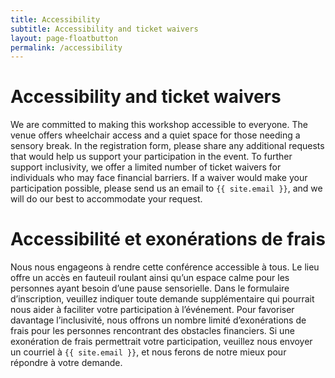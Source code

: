 ```yaml
---
title: Accessibility
subtitle: Accessibility and ticket waivers
layout: page-floatbutton
permalink: /accessibility
---
```


# Accessibility and ticket waivers
We are committed to making this workshop accessible to everyone. The venue offers wheelchair access and a quiet space for those needing a sensory break. In the registration form, please share any additional requests that would help us support your participation in the event.
To further support inclusivity, we offer a limited number of ticket waivers for individuals who may face financial barriers. If a waiver would make your participation possible, please send us an email to `{{ site.email }}`, and we will do our best to accommodate your request.

# Accessibilité et exonérations de frais
Nous nous engageons à rendre cette conférence accessible à tous. Le lieu offre un accès en fauteuil roulant ainsi qu’un espace calme pour les personnes ayant besoin d’une pause sensorielle. Dans le formulaire d’inscription, veuillez indiquer toute demande supplémentaire qui pourrait nous aider à faciliter votre participation à l’événement.
Pour favoriser davantage l’inclusivité, nous offrons un nombre limité d’exonérations de frais pour les personnes rencontrant des obstacles financiers. Si une exonération de frais permettrait votre participation, veuillez nous envoyer un courriel à `{{ site.email }}`, et nous ferons de notre mieux pour répondre à votre demande.